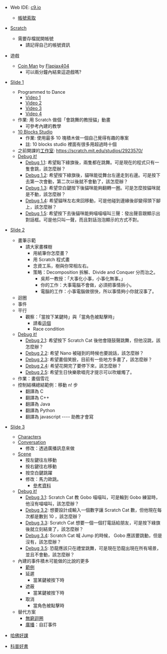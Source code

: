 +   Web IDE: [c9.io](https://c9.io/)
    +   [帳號索取](https://goo.gl/forms/Lv82QshGbtmCnOKM2)
+   [Scratch](https://scratch.mit.edu/)
    +   需要存檔就開帳號
        +   請記得自己的帳號資訊
+   遊戲
    +   [Coin Man](https://scratch.mit.edu/projects/24538490/) by [Flapjax404](https://scratch.mit.edu/users/Flapjax404/)
        +   可以兩分鐘內結束這遊戲嗎?
+   [Slide 1](imp_lec01.pptx)
    +   Programmed to Dance
        +   [Video 1](http://www.vimeo.com/28612347)
        +   [Video 2](http://www.vimeo.com/28612585)
        +   [Video 3](http://www.vimeo.com/28612800)
        +   [Video 4](http://www.vimeo.com/28612970)
    +   作業: 用 Scratch 做個「會跳舞的教授貓」動畫
        +   可參考內建的教學
    +   [10 Blocks Studio](http://scratch.mit.edu/studios/475480)
        +   作業: 使用最多 10 塊積木做一個自己覺得有趣的專案
        +   註: 10 blocks studio 裡面有很多用超過時十個
    +   之前開課的[工作室](https://scratch.mit.edu/studios/2923570/): https://scratch.mit.edu/studios/2923570/
    +   [Debug it!](http://scratch.mit.edu/studios/475483)
        +   [Debug 1.1](https://scratch.mit.edu/projects/10437040/): 希望點下綠旗後，兩隻都在跳舞。可是現在的程式只有一隻會跳，該怎麼辦？
        +   [Debug 1.2](https://scratch.mit.edu/projects/10437249/): 希望按下綠旗後，貓咪能從舞台左邊走到右邊。可是按下去第一次會動，第二次以後就不會動了，該怎麼辦？
        +   [Debug 1.3](https://scratch.mit.edu/projects/10437366/): 希望空白鍵按下後貓咪能夠翻轉一圈。可是怎麼按貓咪就是不動，該怎麼辦？
        +   [Debug 1.4](https://scratch.mit.edu/projects/10437439/): 希望貓咪左右來回移動，可是他碰到邊緣後卻變得頭下腳上，該怎麼辦？
        +   [Debug 1.5](https://scratch.mit.edu/projects/10437476/): 希望按下去後貓咪能夠喵喵喵叫三聲：發出聲音跟顯示出對話框。可是他只叫一聲，而且對話泡泡顯示的方式不對。
+   [Slide 2](imp_lec02.pptx)
    +   畫筆示範
        +   請大家畫棵樹
            +   用紙筆你怎麼畫？
            +   用 Scratch 程式畫
            +   念資工系，樹與你常相左右。
            +   策略：Decomposition 拆解、Divide and Conquer 分而治之。
                +   吳邦一教授：「大事化小事，小事化無事。」
                +   你的工作：大事電腦不會做，必須把事情拆小。
                +   電腦的工作：小事電腦做很快，所以事情夠小你就沒事了。
    +   迴圈
    +   事件
    +   平行
        +   觀察：「當按下某鍵時」與「當角色被點擊時」
            +   請看[這個](https://scratch.mit.edu/projects/115950064/)
            +   Race condition
    +   [Debug it!](https://scratch.mit.edu/studios/475539/)
        +   [Debug 2.1](https://scratch.mit.edu/projects/23266426/): 希望按下 Scratch Cat 後他會隨鼓聲跳舞，但他沒跳，該怎麼辦？
        +   [Debug 2.2](https://scratch.mit.edu/projects/24268476/): 希望 Nano 被碰到的時候也要說話，該怎麼辦？
        +   [Debug 2.3](https://scratch.mit.edu/projects/24268506/): 希望畫個笑臉，目前有一些地方多畫了，該怎麼辦？
        +   [Debug 2.4](https://scratch.mit.edu/projects/23267140/): 希望花開完了要停下來，該怎麼辦？
        +   [Debug 2.5](https://scratch.mit.edu/projects/23267245/): 希望生日快樂歌唱完才提示可以吹蠟燭了。
    +   作業：畫個雪花
    +   控制結構總結範例：移動 n! 步
        +   翻譯為 C
        +   翻譯為 C++
        +   翻譯為 Java
        +   翻譯為 Python
        +   翻譯為 javascript ---- 助教才會寫

+   [Slide 3](imp_lec03.pptx)
    +   [Characters](https://scratch.mit.edu/projects/115946864/)
    +   [Conversation](https://scratch.mit.edu/projects/10015800/)
        +   修改：透過廣播訊息來做
    +   [Scene](https://scratch.mit.edu/projects/115947152/)
        +   按左鍵往左移動
        +   按右鍵往右移動
        +   按空白鍵跳躍
        +   修改：馬力歐跳。
            +   [參考資料](https://wiki.scratch.mit.edu/wiki/When_()_Key_Pressed_(block))
    +   [Debug it!](https://scratch.mit.edu/studios/475554/)
        +   [Debug 3.1](https://scratch.mit.edu/projects/24269007/): Scratch Cat 教 Gobo 喵喵叫，可是輪到 Gobo 練習時，他沒有喵喵叫，該怎麼辦？
        +   [Debug 3.2](https://scratch.mit.edu/projects/24269046/): 想要設計成輸入一個數字讓 Scratch Cat 數，但他現在每次都是數到 10 ，該怎麼辦？ 
        +   [Debug 3.3](https://scratch.mit.edu/projects/24269070/): Scratch Cat 想要一個一個打電話給朋友，可是按下綠旗後就立刻結束了，該怎麼辦？
        +   [Debug 3.4](https://scratch.mit.edu/projects/24269097/): Scratch Cat 喊 Jump 的時候， Gobo 應該要跳動，但是沒有，該怎麼辦？
        +   [Debug 3.5](https://scratch.mit.edu/projects/24269131/): 恐龍應該只在禮堂跳舞，可是現在恐龍出現在所有場景，並且不會動，該怎麼辦？
    +   內建的事件積木可能做的比說的更多
        +   [範例](https://scratch.mit.edu/projects/116182454/)
        +   延遲
            +   當某鍵被按下時
        +   遮蔽
            +   當某鍵被按下時
        +   取消
            +   當角色被點擊時
    +   替代方案
        +   [無窮迴圈](https://scratch.mit.edu/projects/116182906/)
        +   [廣播](https://scratch.mit.edu/projects/116183365)：自訂事件

+   [哈佛好課](https://cs50.harvard.edu/)
+   [科普好書](http://csunplugged.org/wp-content/uploads/2014/12/CSUnplugged-2016-03-08.pdf)